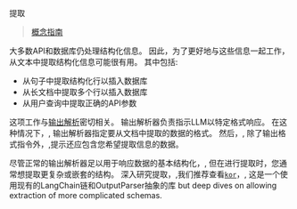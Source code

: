 提取

> [概念指南](https://docs.langchain.com/docs/use-cases/extraction)


大多数API和数据库仍处理结构化信息。
因此，为了更好地与这些信息一起工作，从文本中提取结构化信息可能很有用。
其中包括:

- 从句子中提取结构化行以插入数据库
- 从长文档中提取多个行以插入数据库
- 从用户查询中提取正确的API参数

这项工作与[输出解析](../modules/prompts/output_parsers.rst)密切相关。
输出解析器负责指示LLM以特定格式响应。
在这种情况下，, 输出解析器指定要从文档中提取的数据的格式。
然后，, 除了输出格式指令外，,提示还应包含您希望提取信息的数据。

尽管正常的输出解析器足以用于响应数据的基本结构化，,
但在进行提取时，您通常想提取更复杂或嵌套的结构。
深入研究提取，,我们推荐查看[`kor`](https://eyurtsev.github.io/kor/)，,
这是一个使用现有的LangChain链和OutputParser抽象的库
but deep dives on allowing extraction of more complicated schemas.

